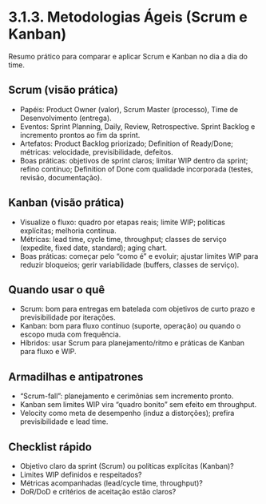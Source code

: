 # 3.1.3. Metodologias Ágeis (Scrum e Kanban)

Resumo prático para comparar e aplicar Scrum e Kanban no dia a dia do time.

## Scrum (visão prática)

- Papéis: Product Owner (valor), Scrum Master (processo), Time de Desenvolvimento (entrega).
- Eventos: Sprint Planning, Daily, Review, Retrospective. Sprint Backlog e incremento prontos ao fim da sprint.
- Artefatos: Product Backlog priorizado; Definition of Ready/Done; métricas: velocidade, previsibilidade, defeitos.
- Boas práticas: objetivos de sprint claros; limitar WIP dentro da sprint; refino contínuo; Definition of Done com qualidade incorporada (testes, revisão, documentação).

## Kanban (visão prática)

- Visualize o fluxo: quadro por etapas reais; limite WIP; políticas explícitas; melhoria contínua.
- Métricas: lead time, cycle time, throughput; classes de serviço (expedite, fixed date, standard); aging chart.
- Boas práticas: começar pelo “como é” e evoluir; ajustar limites WIP para reduzir bloqueios; gerir variabilidade (buffers, classes de serviço).

## Quando usar o quê

- Scrum: bom para entregas em batelada com objetivos de curto prazo e previsibilidade por iterações.
- Kanban: bom para fluxo contínuo (suporte, operação) ou quando o escopo muda com frequência.
- Híbridos: usar Scrum para planejamento/ritmo e práticas de Kanban para fluxo e WIP.

## Armadilhas e antipatrones

- “Scrum-fall”: planejamento e cerimônias sem incremento pronto.
- Kanban sem limites WIP vira “quadro bonito” sem efeito em throughput.
- Velocity como meta de desempenho (induz a distorções); prefira previsibilidade e lead time.

## Checklist rápido

- Objetivo claro da sprint (Scrum) ou políticas explícitas (Kanban)?
- Limites WIP definidos e respeitados?
- Métricas acompanhadas (lead/cycle time, throughput)?
- DoR/DoD e critérios de aceitação estão claros?
